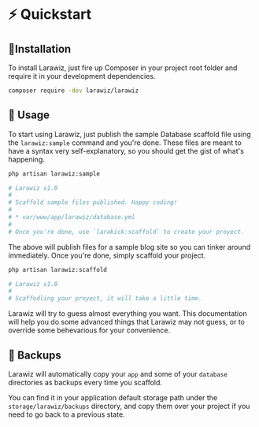 # ⚡ Quickstart

## 💾Installation

To install Larawiz, just fire up Composer in your project root folder and require it in your development dependencies.

```bash
composer require -dev larawiz/larawiz 
```

## 📘 Usage

To start using Larawiz, just publish the sample Database scaffold file using the `larawiz:sample` command and you're done. These files are meant to have a syntax very self-explanatory, so you should get the gist of what's happening.

```bash
php artisan larawiz:sample

# Larawiz v1.0
#
# Scaffold sample files published. Happy coding!
#
# * var/www/app/larawiz/database.yml
#
# Once you're done, use `larakick:scaffold` to create your proyect.
```

The above will publish files for a sample blog site so you can tinker around immediately. Once you're done, simply scaffold your project.

```bash
php artisan larawiz:scaffold

# Larawiz v1.0
#
# Scaffodling your proyect, it will take a little time.
```

Larawiz will try to guess almost everything you want. This documentation will help you do some advanced things that Larawiz may not guess, or to override some behevarious for your convenience.

## 📂 Backups

Larawiz will automatically copy your `app` and some of your `database` directories as backups every time you scaffold.

You can find it in your application default storage path under the `storage/larawiz/backups` directory, and copy them over your project if you need to go back to a previous state.


